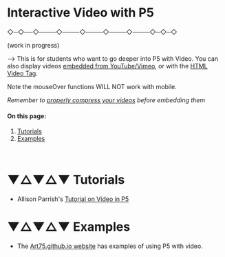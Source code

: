 # Interactive Video with P5


 ◇─◇──◇────◇────◇────◇────◇────◇─◇─◇
<br>

(work in progress)

--> This is for students who want to go deeper into P5 with Video. You can also display videos [embedded from YouTube/Vimeo](../03g_embeddingVideo_vimeoYouTube), or with the [HTML Video Tag](../03h_HTML5-video-tag).

Note the mouseOver functions WILL NOT work with mobile.

*Remember to [properly compress your videos](../../03h_HTML5-video-tag) before embedding them*


#### **On this page:**
1. [Tutorials](#-tutorials)
2. [Examples](#-examples)


<br>

# ▼△▼△▼ Tutorials

* Allison Parrish's [Tutorial on Video in P5](https://creative-coding.decontextualize.com/video/)


# ▼△▼△▼ Examples

* The [Art75.github.io website](https://art75.github.io/) has examples of using P5 with video.
